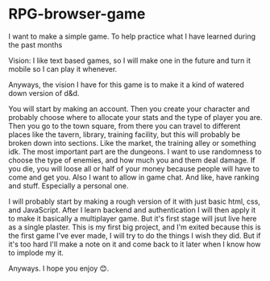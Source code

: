 # RPG-browser-game
I want to make a simple game.  To help practice what I have learned during the past months 

Vision:
I like text based games, so I will make one in the future and turn it mobile so I can play it whenever. 

Anyways, the vision I have for this game is to make it a kind of watered down version of d&d.  

You will start by making an account.  Then you create your character and probably choose where to allocate your stats and the type of player you are. 
Then you go to the town square, from there you can travel to different places like the tavern, library, training facility, but this will probably be broken down into sections. Like the market, the training alley or something idk. 
The most important part are the dungeons. I want to use randomness to choose the type of enemies, and how much you and them deal damage. If you die, you will loose all or half of your money because people will have to come and get you.  Also I want to allow in game chat.  And like, have ranking and stuff. Especially a personal one. 

I will probably start by making a rough version of it with just basic html, css, and JavaScript.  After I learn backend and authentication I will then apply it to make it basically a multiplayer game. But it's first stage will jsut live here as a single plaster.  This is my first big project, and I'm exited because this is the first game I've ever made, I will try to do the things I wish they did.  But if it's too hard I'll make a note on it and come back to it later when I know how to implode my it. 

Anyways. I hope you enjoy 😊. 
